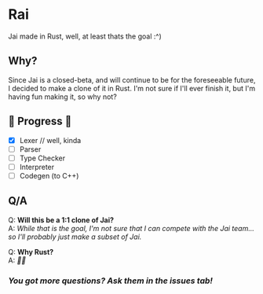 # Rai

Jai made in Rust, well, at least thats the goal :^)

## Why?
Since Jai is a closed-beta, and will continue to be for the foreseeable future, I decided to make a clone of it in Rust.
I'm not sure if I'll ever finish it, but I'm having fun making it, so why not?

## 🚧 Progress 🚧
- [x] Lexer // well, kinda
- [ ] Parser
- [ ] Type Checker
- [ ] Interpreter
- [ ] Codegen (to C++)

## Q/A

Q: **Will this be a 1:1 clone of Jai?** <br/>
A: *While that is the goal, I'm not sure that I can compete with the Jai team... so I'll probably just make a subset of Jai.* <br/>

Q: **Why Rust?** <br/>
A: *🦀🦀* <br/>

### *You got more questions? Ask them in the issues tab!*